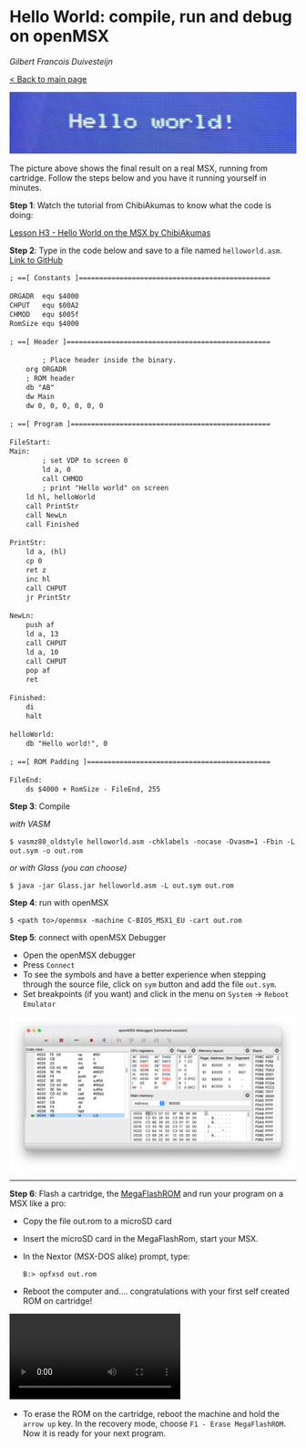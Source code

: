 # Hello World: compile, run and debug on openMSX

_Gilbert Francois Duivesteijn_

[< Back to main page](index.html)

![](assets/images/01_helloworld_header.jpg)

The picture above shows the final result on a real MSX, running from cartridge. Follow the steps below and you have it running yourself in minutes.



**Step 1**: Watch the tutorial from ChibiAkumas to know what the code is doing:

[Lesson H3 - Hello World on the MSX by ChibiAkumas](https://www.chibiakumas.com/z80/helloworld.php#LessonH3)



**Step 2**: Type in the code below and save to a file named `helloworld.asm`.  [Link to GitHub](https://github.com/gilbertfrancois/msx/tree/master/src/asm/01_helloworld)

```assembly
; ==[ Constants ]===============================================

ORGADR  equ $4000
CHPUT   equ $00A2
CHMOD   equ $005f
RomSize equ $4000

; ==[ Header ]==================================================

		; Place header inside the binary.
    org ORGADR
    ; ROM header
    db "AB"
    dw Main
    dw 0, 0, 0, 0, 0, 0

; ==[ Program ]=================================================

FileStart:
Main:
		; set VDP to screen 0
		ld a, 0
		call CHMOD
		; print "Hello world" on screen
    ld hl, helloWorld
    call PrintStr
    call NewLn
    call Finished

PrintStr:
    ld a, (hl)
    cp 0
    ret z
    inc hl
    call CHPUT
    jr PrintStr

NewLn:
    push af
    ld a, 13
    call CHPUT
    ld a, 10
    call CHPUT
    pop af
    ret

Finished:
	di
	halt

helloWorld:
    db "Hello world!", 0

; ==[ ROM Padding ]=============================================

FileEnd:
    ds $4000 + RomSize - FileEnd, 255
```



**Step 3**: Compile

*with VASM*

```shell
$ vasmz80_oldstyle helloworld.asm -chklabels -nocase -Dvasm=1 -Fbin -L out.sym -o out.rom
```

*or with Glass (you can choose)*

```shell
$ java -jar Glass.jar helloworld.asm -L out.sym out.rom
```



**Step 4**: run with openMSX

```shell
$ <path to>/openmsx -machine C-BIOS_MSX1_EU -cart out.rom
```



**Step 5**: connect with openMSX Debugger

- Open the openMSX debugger
- Press `Connect`
- To see the symbols and have a better experience when stepping through the source file, click on `sym` button and add the file `out.sym`.
- Set breakpoints (if you want) and click in the menu on `System` -> `Reboot Emulator` 

![Debugger](assets/images/01_helloworld_02.png)

---



**Step 6**: Flash a cartridge, the [MegaFlashROM](https://www.msxcartridgeshop.com) and run your program on a MSX like a pro:

- Copy the file out.rom to a microSD card

- Insert the microSD card in the MegaFlashRom, start your MSX.

- In the Nextor (MSX-DOS alike) prompt, type:

  ```shell
  B:> opfxsd out.rom
  ```

- Reboot the computer and.... congratulations with your first self created ROM on cartridge!

<video autoplay="autoplay" loop="loop" controls="control">
	<source src="assets/images/01_helloworld.mp4" type="video/mp4"/>  		
	Your Browser does not support the video element
</video>


- To erase the ROM on the cartridge, reboot the machine and hold the `arrow up` key. In the recovery mode, choose `F1 - Erase MegaFlashROM`. Now it is ready for your next program.

